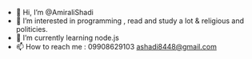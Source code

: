 - 👋 Hi, I’m @AmiraliShadi
- 👀 I’m interested in programming , read and study a lot & religious and politicies.
- 🌱 I’m currently learning node.js
- 📫 How to reach me :
      09908629103
      ashadi8448@gmail.com

<!---
AmiraliShadi/AmiraliShadi is a ✨ special ✨ repository because its `README.md` (this file) appears on your GitHub profile.
You can click the Preview link to take a look at your changes.
--->
